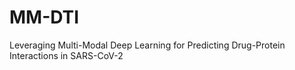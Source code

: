 # MM-DTI
Leveraging Multi-Modal Deep Learning for Predicting Drug-Protein Interactions in SARS-CoV-2
